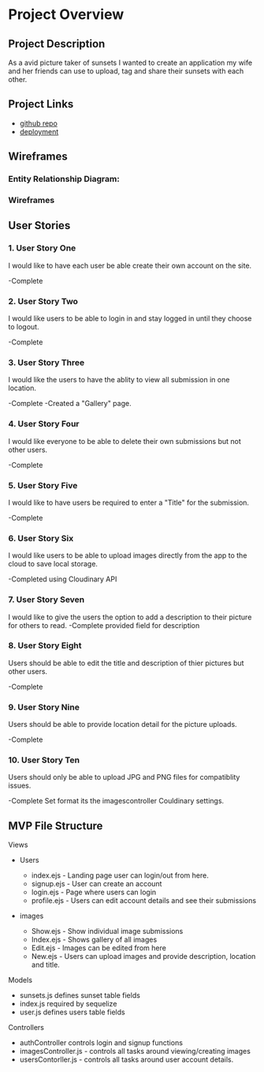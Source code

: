 # Project Overview

## Project Description

As a avid picture taker of sunsets I wanted to create an application my wife and her friends can use to upload, tag and share their sunsets with each other.

## Project Links

- [github repo]()
- [deployment]()

## Wireframes

### Entity Relationship Diagram:


### Wireframes



## User Stories

### 1. User Story One

I would like to have each user be able create their own account on the site.

-Complete

### 2. User Story Two

I would like users to be able to login in and stay logged in until they choose to logout.

-Complete
### 3. User Story Three

I would like the users to have the ablity to view all submission in one location.

-Complete -Created a "Gallery" page.

### 4. User Story Four

I would like everyone to be able to delete their own submissions but not other users.

-Complete 

### 5. User Story Five

I would like to have users be required to enter a "Title" for the submission.

-Complete

### 6. User Story Six

I would like users to be able to upload images directly from the app to the cloud to save local storage.

-Completed using Cloudinary API

### 7. User Story Seven

I would like to give the users the option to add a description to their picture for others to read.
-Complete provided field for description

### 8. User Story Eight

Users should be able to edit the title and description of thier pictures but other users.

-Complete 

### 9. User Story Nine

Users should be able to provide location detail for the picture uploads.

-Complete

### 10. User Story Ten

Users should only be able to upload JPG and PNG files for compatiblity issues.

-Complete Set format its the imagescontroller Couldinary settings.

## MVP File Structure

Views

- Users
  - index.ejs - Landing page user can login/out from here.
  - signup.ejs - User can create an account
  - login.ejs - Page where users can login
  - profile.ejs - Users can edit account details and see their submissions
  
- images
  - Show.ejs - Show individual image submissions
  - Index.ejs - Shows gallery of all images
  - Edit.ejs - Images can be edited from here
  - New.ejs - Users can upload images and provide description, location and title.

Models

- sunsets.js defines sunset table fields
- index.js required by sequelize
- user.js defines users table fields


Controllers

- authController controls login and signup functions
- imagesController.js - controls all tasks around viewing/creating images
- usersContorller.js - controls all tasks around user account details.

